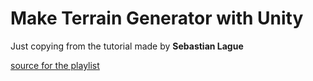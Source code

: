 <h1>Make Terrain Generator with Unity</h1>
<p>
  Just copying from the tutorial made by <b>Sebastian Lague</b>  
</p>
<p>
  <a href="https://www.youtube.com/playlist?list=PLFt_AvWsXl0eBW2EiBtl_sxmDtSgZBxB3">
    source for the playlist
  </a>
</p>

